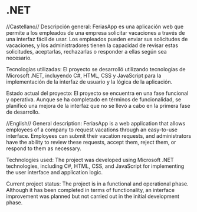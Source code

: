# .NET

//Castellano// 
Descripción general: FeriasApp es una aplicación web que permite a los empleados de una empresa solicitar vacaciones a través de una interfaz fácil de usar. Los empleados pueden enviar sus solicitudes de vacaciones, y los administradores tienen la capacidad de revisar estas solicitudes, aceptarlas, rechazarlas o responder a ellas según sea necesario.

Tecnologías utilizadas: El proyecto se desarrolló utilizando tecnologías de Microsoft .NET, incluyendo C#, HTML, CSS y JavaScript para la implementación de la interfaz de usuario y la lógica de la aplicación.

Estado actual del proyecto: El proyecto se encuentra en una fase funcional y operativa. Aunque se ha completado en términos de funcionalidad, se planificó una mejora de la interfaz que no se llevó a cabo en la primera fase de desarrollo.


//English//
General description: FeriasApp is a web application that allows employees of a company to request vacations through an easy-to-use interface. Employees can submit their vacation requests, and administrators have the ability to review these requests, accept them, reject them, or respond to them as necessary.

Technologies used: The project was developed using Microsoft .NET technologies, including C#, HTML, CSS, and JavaScript for implementing the user interface and application logic.

Current project status: The project is in a functional and operational phase. Although it has been completed in terms of functionality, an interface improvement was planned but not carried out in the initial development phase.
